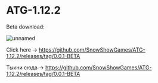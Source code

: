 # ATG-1.12.2

Beta download:

![unnamed](https://github.com/user-attachments/assets/f084c6b3-7a62-413c-9868-872bdf8d4724)

Click here -> https://github.com/SnowShowGames/ATG-1.12.2/releases/tag/0.0.1-BETA

Тыкни сюда -> https://github.com/SnowShowGames/ATG-1.12.2/releases/tag/0.0.1-BETA
